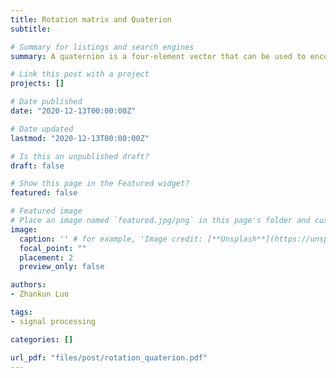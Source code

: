 ```yaml
---
title: Rotation matrix and Quaterion
subtitle: 

# Summary for listings and search engines
summary: A quaternion is a four-element vector that can be used to encode any rotation in a 3D coordinate system. Quaternions avoid "gimbal lock" which can result when, for example in pitch/yaw/roll rotational systems, the pitch is rotated 90° up or down, so that yaw and roll then correspond to the same motion, and a degree of freedom of rotation is lost.

# Link this post with a project
projects: []

# Date published
date: "2020-12-13T00:00:00Z"

# Date updated
lastmod: "2020-12-13T00:00:00Z"

# Is this an unpublished draft?
draft: false

# Show this page in the Featured widget?
featured: false

# Featured image
# Place an image named `featured.jpg/png` in this page's folder and customize its options here.
image:
  caption: '' # for example, 'Image credit: [**Unsplash**](https://unsplash.com/photos/CpkOjOcXdUY)'
  focal_point: ""
  placement: 2
  preview_only: false

authors:
- Zhankun Luo

tags:
- signal processing

categories: []

url_pdf: "files/post/rotation_quaterion.pdf"
---
```



